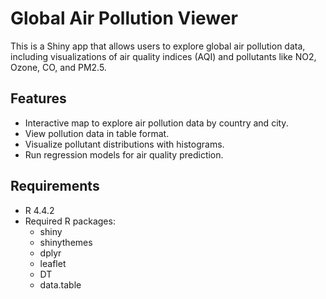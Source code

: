# Global Air Pollution Viewer

This is a Shiny app that allows users to explore global air pollution data, including visualizations of air quality indices (AQI) and pollutants like NO2, Ozone, CO, and PM2.5. 

## Features

- Interactive map to explore air pollution data by country and city.
- View pollution data in table format.
- Visualize pollutant distributions with histograms.
- Run regression models for air quality prediction.

## Requirements

- R 4.4.2
- Required R packages:
  - shiny
  - shinythemes
  - dplyr
  - leaflet
  - DT
  - data.table

